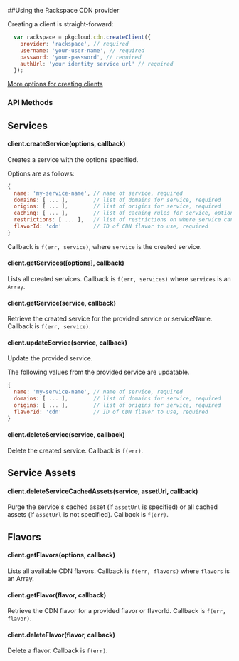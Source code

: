 ##Using the Rackspace CDN provider

Creating a client is straight-forward:

``` js
  var rackspace = pkgcloud.cdn.createClient({
    provider: 'rackspace', // required
    username: 'your-user-name', // required
    password: 'your-password', // required
    authUrl: 'your identity service url' // required
  });
```

[More options for creating clients](README.md)

### API Methods

## Services

#### client.createService(options, callback)
Creates a service with the options specified.

Options are as follows:

```js
{
  name: 'my-service-name', // name of service, required
  domains: [ ... ],        // list of domains for service, required
  origins: [ ... ],        // list of origins for service, required
  caching: [ ... ],        // list of caching rules for service, optional
  restrictions: [ ... ],   // list of restrictions on where service can be accessed from, optional
  flavorId: 'cdn'          // ID of CDN flavor to use, required
}
```
Callback is `f(err, service)`, where `service` is the created service.

#### client.getServices([options], callback)

Lists all created services. Callback is `f(err, services)` where `services`
is an `Array`.

#### client.getService(service, callback)

Retrieve the created service for the provided service or serviceName. Callback is `f(err,
service)`.

#### client.updateService(service, callback)

Update the provided service.

The following values from the provided service are updatable.

```js
{
  name: 'my-service-name', // name of service, required
  domains: [ ... ],        // list of domains for service, required
  origins: [ ... ],        // list of origins for service, required
  flavorId: 'cdn'          // ID of CDN flavor to use, required
}
```

#### client.deleteService(service, callback)

Delete the created service. Callback is `f(err)`.

## Service Assets

#### client.deleteServiceCachedAssets(service, assetUrl, callback)

Purge the service's cached asset (if `assetUrl` is specified) or all cached 
assets (if `assetUrl` is not specified). Callback is `f(err)`.

## Flavors

#### client.getFlavors(options, callback)

Lists all available CDN flavors. Callback is `f(err, flavors)` where
`flavors` is an Array.

#### client.getFlavor(flavor, callback)

Retrieve the CDN flavor for a provided flavor or flavorId. Callback is `f(err,
flavor)`.

#### client.deleteFlavor(flavor, callback)

Delete a flavor. Callback is `f(err)`.
